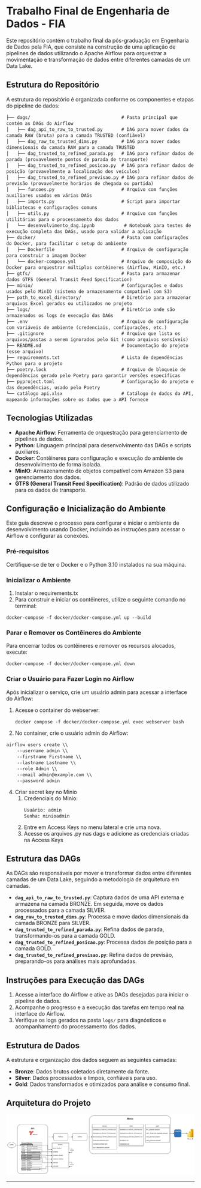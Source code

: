 # Trabalho Final de Engenharia de Dados - FIA

Este repositório contém o trabalho final da pós-graduação em Engenharia de Dados pela FIA, que consiste na construção de uma aplicação de pipelines de dados utilizando o Apache Airflow para orquestrar a movimentação e transformação de dados entre diferentes camadas de um Data Lake.

## Estrutura do Repositório

A estrutura do repositório é organizada conforme os componentes e etapas do pipeline de dados:
```
├── dags/                                  # Pasta principal que contém as DAGs do Airflow
│   ├── dag_api_to_raw_to_trusted.py       # DAG para mover dados da camada RAW (bruta) para a camada TRUSTED (confiável)
│   ├── dag_raw_to_trusted_dims.py         # DAG para mover dados dimensionais da camada RAW para a camada TRUSTED
│   ├── dag_trusted_to_refined_parada.py   # DAG para refinar dados de parada (provavelmente pontos de parada de transporte)
│   ├── dag_trusted_to_refined_posicao.py  # DAG para refinar dados de posição (provavelmente a localização dos veículos)
│   ├── dag_trusted_to_refined_previsao.py # DAG para refinar dados de previsão (provavelmente horários de chegada ou partida)
│   ├── funcoes.py                         # Arquivo com funções auxiliares usadas em várias DAGs
│   ├── imports.py                         # Script para importar bibliotecas e configurações comuns
│   ├── utils.py                           # Arquivo com funções utilitárias para o processamento dos dados
│   └── desenvolvimento_dag.ipynb           # Notebook para testes de execução completa das DAGs, usado para validar a aplicação
├── docker/                                # Pasta com configurações do Docker, para facilitar o setup do ambiente
│   ├── Dockerfile                         # Arquivo de configuração para construir a imagem Docker
│   └── docker-compose.yml                 # Arquivo de composição do Docker para orquestrar múltiplos contêineres (Airflow, MinIO, etc.)
├── gtfs/                                  # Pasta para armazenar dados GTFS (General Transit Feed Specification)
├── minio/                                 # Configurações e dados usados pelo MinIO (sistema de armazenamento compatível com S3)
├── path_to_excel_directory/               # Diretório para armazenar arquivos Excel gerados ou utilizados no projeto
├── logs/                                  # Diretório onde são armazenados os logs de execução das DAGs
├── .env                                   # Arquivo de configuração com variáveis de ambiente (credenciais, configurações, etc.)
├── .gitignore                             # Arquivo que lista os arquivos/pastas a serem ignorados pelo Git (como arquivos sensíveis)
├── README.md                              # Documentação do projeto (esse arquivo)
├── requirements.txt                       # Lista de dependências Python para o projeto
├── poetry.lock                            # Arquivo de bloqueio de dependências gerado pelo Poetry para garantir versões específicas
├── pyproject.toml                         # Configuração do projeto e das dependências, usado pelo Poetry
└── catálogo api.xlsx                      # Catálogo de dados da API, mapeando informações sobre os dados que a API fornece
```

## Tecnologias Utilizadas

- **Apache Airflow**: Ferramenta de orquestração para gerenciamento de pipelines de dados.
- **Python**: Linguagem principal para desenvolvimento das DAGs e scripts auxiliares.
- **Docker**: Contêineres para configuração e execução do ambiente de desenvolvimento de forma isolada.
- **MinIO**: Armazenamento de objetos compatível com Amazon S3 para gerenciamento dos dados.
- **GTFS (General Transit Feed Specification)**: Padrão de dados utilizado para os dados de transporte.


## Configuração e Inicialização do Ambiente

Este guia descreve o processo para configurar e iniciar o ambiente de desenvolvimento usando Docker, incluindo as instruções para acessar o Airflow e configurar as conexões.

### Pré-requisitos

Certifique-se de ter o Docker e o Python 3.10 instalados na sua máquina.

### Inicializar o Ambiente

1. Instalar o requirements.tx
2. Para construir e iniciar os contêineres, utilize o seguinte comando no terminal:

```
docker-compose -f docker/docker-compose.yml up --build
```

### Parar e Remover os Contêineres do Ambiente
Para encerrar todos os contêineres e remover os recursos alocados, execute:
```
docker-compose -f docker/docker-compose.yml down
```

### Criar o Usuário para Fazer Login no Airflow

Após inicializar o serviço, crie um usuário admin para acessar a interface do Airflow:

1. Acesse o container do webserver:
   ```
   docker compose -f docker/docker-compose.yml exec webserver bash
   ```

2. No container, crie o usuário admin do Airflow:
```
airflow users create \\
    --username admin \\
    --firstname Firstname \\
    --lastname Lastname \\
    --role Admin \\
    --email admin@example.com \\
    --password admin
```

4. Criar secret key no Minio
    1. Credenciais do Minio:
        ```
        Usuário: admin
        Senha: minioadmin
        ```
    2. Entre em Access Keys no menu lateral e crie uma nova.
    3.  Acesse os arquivos .py nas dags e adicione as credenciais criadas na Access Keys

## Estrutura das DAGs

As DAGs são responsáveis por mover e transformar dados entre diferentes camadas de um Data Lake, seguindo a metodologia de arquitetura em camadas.

- **`dag_api_to_raw_to_trusted.py`**: Captura dados de uma API externa e armazena na camada BRONZE. Em seguida, move os dados processados para a camada SILVER.
- **`dag_raw_to_trusted_dims.py`**: Processa e move dados dimensionais da camada BRONZE para SILVER.
- **`dag_trusted_to_refined_parada.py`**: Refina dados de parada, transformando-os para a camada GOLD.
- **`dag_trusted_to_refined_posicao.py`**: Processa dados de posição para a camada GOLD.
- **`dag_trusted_to_refined_previsao.py`**: Refina dados de previsão, preparando-os para análises mais aprofundadas.

## Instruções para Execução das DAGs

1. Acesse a interface do Airflow e ative as DAGs desejadas para iniciar o pipeline de dados.
2. Acompanhe o progresso e a execução das tarefas em tempo real na interface do Airflow.
3. Verifique os logs gerados na pasta `logs/` para diagnósticos e acompanhamento do processamento dos dados.

## Estrutura de Dados

A estrutura e organização dos dados seguem as seguintes camadas:

- **Bronze**: Dados brutos coletados diretamente da fonte.
- **Silver**: Dados processados e limpos, confiáveis para uso.
- **Gold**: Dados transformados e otimizados para análise e consumo final.

## Arquitetura do Projeto

![Arquitetura do Projeto](arquitetura.jpg)

---



